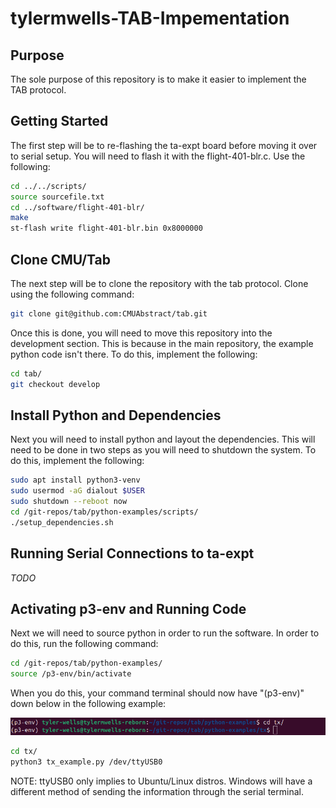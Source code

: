 # tylermwells-TAB-Impementation

## Purpose

The sole purpose of this repository is to make it easier to implement the TAB protocol. 

## Getting Started

The first step will be to re-flashing the ta-expt board before moving it over to serial setup. You will need to flash it with the flight-401-blr.c. Use the following:

```bash
cd ../../scripts/
source sourcefile.txt
cd ../software/flight-401-blr/
make
st-flash write flight-401-blr.bin 0x8000000
```
## Clone CMU/Tab

The next step will be to clone the repository with the tab protocol. Clone using the following command:

```bash
git clone git@github.com:CMUAbstract/tab.git
```
Once this is done, you will need to move this repository into the development section. This is because in the main repository, the example python code isn't there. To do this, implement the following:

```bash
cd tab/
git checkout develop
```

## Install Python and Dependencies

Next you will need to install python and layout the dependencies. This will need to be done in two steps as you will need to shutdown the system. To do this, implement the following:

```bash
sudo apt install python3-venv
sudo usermod -aG dialout $USER
sudo shutdown --reboot now
cd /git-repos/tab/python-examples/scripts/
./setup_dependencies.sh
```

## Running Serial Connections to ta-expt

*TODO*

## Activating p3-env and Running Code

Next we will need to source python in order to run the software. In order to do this, run the following command:

```bash
cd /git-repos/tab/python-examples/
source /p3-env/bin/activate
```

When you do this, your command terminal should now have "(p3-env)" down below in the following example:

![alt text](https://github.com/vt-aoe-nanosat-avionics/tylermwells-TAB-Impementation/blob/main/images/p3-env-example.png)

```bash
cd tx/
python3 tx_example.py /dev/ttyUSB0
```
NOTE: ttyUSB0 only implies to Ubuntu/Linux distros. Windows will have a different method of sending the information through the serial terminal. 








